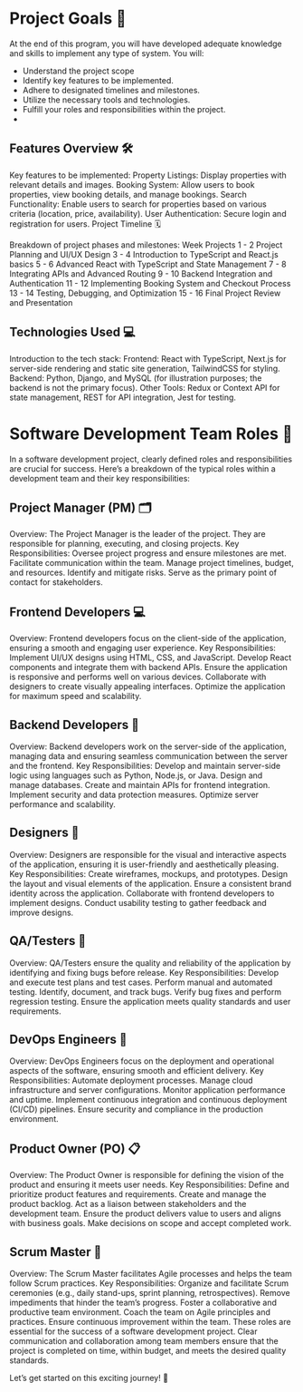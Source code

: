 <H1>Project Goals 🎯</H1>

<p>At the end of this program, you will have developed adequate knowledge and skills to implement any type of system. You will:</p>

<UL>
<LI>Understand the project scope</LI>
<li>Identify key features to be implemented.</li>
<li>Adhere to designated timelines and milestones.</li>
<li>Utilize the necessary tools and technologies.</li>
<li>Fulfill your roles and responsibilities within the project.<li>
</UL>

<h2>Features Overview 🛠️</h2>
Key features to be implemented:
Property Listings: Display properties with relevant details and images.
Booking System: Allow users to book properties, view booking details, and manage bookings.
Search Functionality: Enable users to search for properties based on various criteria (location, price, availability).
User Authentication: Secure login and registration for users.
Project Timeline 🗓️

Breakdown of project phases and milestones:
Week	Projects
1 - 2	Project Planning and UI/UX Design
3 - 4	Introduction to TypeScript and React.js basics
5 - 6	Advanced React with TypeScript and State Management
7 - 8	Integrating APIs and Advanced Routing
9 - 10	Backend Integration and Authentication
11 - 12	Implementing Booking System and Checkout Process
13 - 14	Testing, Debugging, and Optimization
15 - 16	Final Project Review and Presentation

<H2>Technologies Used 💻</H2>
Introduction to the tech stack:
Frontend: React with TypeScript, Next.js for server-side rendering and static site generation, TailwindCSS for styling.
Backend: Python, Django, and MySQL (for illustration purposes; the backend is not the primary focus).
Other Tools: Redux or Context API for state management, REST for API integration, Jest for testing.

<h1>Software Development Team Roles 👥</h1>
In a software development project, clearly defined roles and responsibilities are crucial for success. Here’s a breakdown of the typical roles within a development team and their key responsibilities:

<H2>Project Manager (PM) 🗂️</H2>
Overview: The Project Manager is the leader of the project. They are responsible for planning, executing, and closing projects.
Key Responsibilities:
Oversee project progress and ensure milestones are met.
Facilitate communication within the team.
Manage project timelines, budget, and resources.
Identify and mitigate risks.
Serve as the primary point of contact for stakeholders.

<h2>Frontend Developers 💻 </h2>
Overview: Frontend developers focus on the client-side of the application, ensuring a smooth and engaging user experience.
Key Responsibilities:
Implement UI/UX designs using HTML, CSS, and JavaScript.
Develop React components and integrate them with backend APIs.
Ensure the application is responsive and performs well on various devices.
Collaborate with designers to create visually appealing interfaces.
Optimize the application for maximum speed and scalability.

<h2>Backend Developers 🔧</h2>
Overview: Backend developers work on the server-side of the application, managing data and ensuring seamless communication between the server and the frontend.
Key Responsibilities:
Develop and maintain server-side logic using languages such as Python, Node.js, or Java.
Design and manage databases.
Create and maintain APIs for frontend integration.
Implement security and data protection measures.
Optimize server performance and scalability.

<H2>Designers 🎨</H2>
Overview: Designers are responsible for the visual and interactive aspects of the application, ensuring it is user-friendly and aesthetically pleasing.
Key Responsibilities:
Create wireframes, mockups, and prototypes.
Design the layout and visual elements of the application.
Ensure a consistent brand identity across the application.
Collaborate with frontend developers to implement designs.
Conduct usability testing to gather feedback and improve designs.

<h2>QA/Testers 🧪</h2>
Overview: QA/Testers ensure the quality and reliability of the application by identifying and fixing bugs before release.
Key Responsibilities:
Develop and execute test plans and test cases.
Perform manual and automated testing.
Identify, document, and track bugs.
Verify bug fixes and perform regression testing.
Ensure the application meets quality standards and user requirements.

<H2>DevOps Engineers 🚀</H2>
Overview: DevOps Engineers focus on the deployment and operational aspects of the software, ensuring smooth and efficient delivery.
Key Responsibilities:
Automate deployment processes.
Manage cloud infrastructure and server configurations.
Monitor application performance and uptime.
Implement continuous integration and continuous deployment (CI/CD) pipelines.
Ensure security and compliance in the production environment.

<H2>Product Owner (PO) 📋</H2>
Overview: The Product Owner is responsible for defining the vision of the product and ensuring it meets user needs.
Key Responsibilities:
Define and prioritize product features and requirements.
Create and manage the product backlog.
Act as a liaison between stakeholders and the development team.
Ensure the product delivers value to users and aligns with business goals.
Make decisions on scope and accept completed work.

<H2>Scrum Master 🏅</H2>
Overview: The Scrum Master facilitates Agile processes and helps the team follow Scrum practices.
Key Responsibilities:
Organize and facilitate Scrum ceremonies (e.g., daily stand-ups, sprint planning, retrospectives).
Remove impediments that hinder the team’s progress.
Foster a collaborative and productive team environment.
Coach the team on Agile principles and practices.
Ensure continuous improvement within the team.
These roles are essential for the success of a software development project. Clear communication and collaboration among team members ensure that the project is completed on time, within budget, and meets the desired quality standards.

Let’s get started on this exciting journey! 🚀
